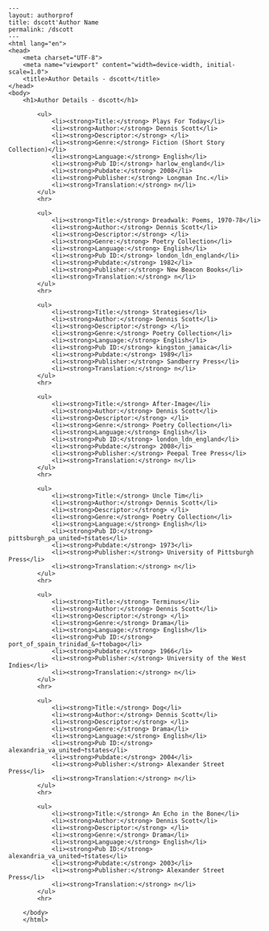 
    ---
    layout: authorprof
    title: dscott'Author Name 
    permalink: /dscott
    ---
    <html lang="en">
    <head>
        <meta charset="UTF-8">
        <meta name="viewport" content="width=device-width, initial-scale=1.0">
        <title>Author Details - dscott</title>
    </head>
    <body>
        <h1>Author Details - dscott</h1>
        
            <ul>
                <li><strong>Title:</strong> Plays For Today</li>
                <li><strong>Author:</strong> Dennis Scott</li>
                <li><strong>Descriptor:</strong> </li>
                <li><strong>Genre:</strong> Fiction (Short Story Collection)</li>
                <li><strong>Language:</strong> English</li>
                <li><strong>Pub ID:</strong> harlow_england</li>
                <li><strong>Pubdate:</strong> 2008</li>
                <li><strong>Publisher:</strong> Longman Inc.</li>
                <li><strong>Translation:</strong> n</li>
            </ul>
            <hr>
            
            <ul>
                <li><strong>Title:</strong> Dreadwalk: Poems, 1970-78</li>
                <li><strong>Author:</strong> Dennis Scott</li>
                <li><strong>Descriptor:</strong> </li>
                <li><strong>Genre:</strong> Poetry Collection</li>
                <li><strong>Language:</strong> English</li>
                <li><strong>Pub ID:</strong> london_ldn_england</li>
                <li><strong>Pubdate:</strong> 1982</li>
                <li><strong>Publisher:</strong> New Beacon Books</li>
                <li><strong>Translation:</strong> n</li>
            </ul>
            <hr>
            
            <ul>
                <li><strong>Title:</strong> Strategies</li>
                <li><strong>Author:</strong> Dennis Scott</li>
                <li><strong>Descriptor:</strong> </li>
                <li><strong>Genre:</strong> Poetry Collection</li>
                <li><strong>Language:</strong> English</li>
                <li><strong>Pub ID:</strong> kingston_jamaica</li>
                <li><strong>Pubdate:</strong> 1989</li>
                <li><strong>Publisher:</strong> Sandberry Press</li>
                <li><strong>Translation:</strong> n</li>
            </ul>
            <hr>
            
            <ul>
                <li><strong>Title:</strong> After-Image</li>
                <li><strong>Author:</strong> Dennis Scott</li>
                <li><strong>Descriptor:</strong> </li>
                <li><strong>Genre:</strong> Poetry Collection</li>
                <li><strong>Language:</strong> English</li>
                <li><strong>Pub ID:</strong> london_ldn_england</li>
                <li><strong>Pubdate:</strong> 2008</li>
                <li><strong>Publisher:</strong> Peepal Tree Press</li>
                <li><strong>Translation:</strong> n</li>
            </ul>
            <hr>
            
            <ul>
                <li><strong>Title:</strong> Uncle Tim</li>
                <li><strong>Author:</strong> Dennis Scott</li>
                <li><strong>Descriptor:</strong> </li>
                <li><strong>Genre:</strong> Poetry Collection</li>
                <li><strong>Language:</strong> English</li>
                <li><strong>Pub ID:</strong> pittsburgh_pa_united¬†states</li>
                <li><strong>Pubdate:</strong> 1973</li>
                <li><strong>Publisher:</strong> University of Pittsburgh Press</li>
                <li><strong>Translation:</strong> n</li>
            </ul>
            <hr>
            
            <ul>
                <li><strong>Title:</strong> Terminus</li>
                <li><strong>Author:</strong> Dennis Scott</li>
                <li><strong>Descriptor:</strong> </li>
                <li><strong>Genre:</strong> Drama</li>
                <li><strong>Language:</strong> English</li>
                <li><strong>Pub ID:</strong> port_of_spain_trinidad_&¬†tobago</li>
                <li><strong>Pubdate:</strong> 1966</li>
                <li><strong>Publisher:</strong> University of the West Indies</li>
                <li><strong>Translation:</strong> n</li>
            </ul>
            <hr>
            
            <ul>
                <li><strong>Title:</strong> Dog</li>
                <li><strong>Author:</strong> Dennis Scott</li>
                <li><strong>Descriptor:</strong> </li>
                <li><strong>Genre:</strong> Drama</li>
                <li><strong>Language:</strong> English</li>
                <li><strong>Pub ID:</strong> alexandria_va_united¬†states</li>
                <li><strong>Pubdate:</strong> 2004</li>
                <li><strong>Publisher:</strong> Alexander Street Press</li>
                <li><strong>Translation:</strong> n</li>
            </ul>
            <hr>
            
            <ul>
                <li><strong>Title:</strong> An Echo in the Bone</li>
                <li><strong>Author:</strong> Dennis Scott</li>
                <li><strong>Descriptor:</strong> </li>
                <li><strong>Genre:</strong> Drama</li>
                <li><strong>Language:</strong> English</li>
                <li><strong>Pub ID:</strong> alexandria_va_united¬†states</li>
                <li><strong>Pubdate:</strong> 2003</li>
                <li><strong>Publisher:</strong> Alexander Street Press</li>
                <li><strong>Translation:</strong> n</li>
            </ul>
            <hr>
            
        </body>
        </html>
        